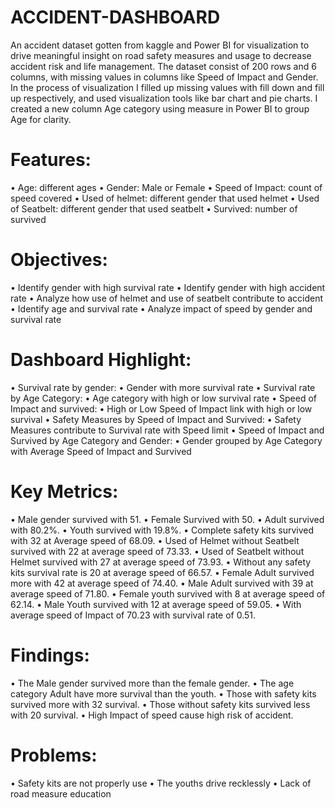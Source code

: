# ACCIDENT-DASHBOARD
An accident dataset gotten from kaggle and Power BI for visualization to drive meaningful insight on road safety measures and usage to decrease accident risk and life management. The dataset consist of 200 rows and 6 columns, with missing values in columns like Speed of Impact and Gender. In the process of visualization I filled up missing values with fill down and fill up respectively, and used visualization tools like bar chart and pie charts. I created a new column Age category using measure in Power BI to group Age for clarity.
 
# Features:

•	Age: different ages 
•	Gender: Male or Female
•	Speed of Impact: count of speed covered
•	Used of helmet:  different gender that used helmet
•	Used of Seatbelt: different gender that used seatbelt
•	Survived: number of survived

# Objectives:

•	Identify gender with high survival rate
•	Identify gender with high accident rate
•	Analyze how use of helmet and use of seatbelt contribute to accident
•	Identify age and survival rate
•	Analyze impact of speed by gender and survival rate

# Dashboard Highlight:

•	Survival rate by gender:
•	Gender with more survival rate
•	Survival rate by Age Category:
•	Age category with high or low survival rate
•	Speed of Impact and survived:
•	High or Low Speed of Impact link with high or low survival
•	Safety Measures by Speed of Impact and Survived: 
•	Safety Measures contribute to Survival rate with Speed limit
•	Speed of Impact and Survived by Age Category and Gender:
•	Gender grouped by Age Category with Average Speed of Impact and Survived

# Key Metrics:

•	Male gender survived with 51.
•	Female Survived with 50.
•	Adult survived with 80.2%.
•	Youth survived with 19.8%.
•	Complete safety kits survived with 32 at Average speed of 68.09.
•	Used of Helmet without Seatbelt survived with 22 at average speed of 73.33.
•	Used of Seatbelt without Helmet survived with 27 at average speed of 73.93.
•	Without any safety kits survival rate is 20 at average speed of 66.57.
•	Female Adult survived more with 42 at average speed of 74.40.
•	Male Adult survived with 39 at average speed of 71.80.
•	Female youth survived with 8 at average speed of 62.14.
•	Male Youth survived with 12 at average speed of 59.05.
•	With average speed of Impact of 70.23 with survival rate of 0.51.

 # Findings:

•	The Male gender survived more than the female gender.
•	The age category Adult have more survival than the youth.
•	Those with safety kits survived more with 32 survival.
•	Those without safety kits survived less with 20 survival.
•	High Impact of speed cause high risk of accident.

# Problems:

•	Safety kits are not  properly use
•	The youths drive recklessly
•	Lack of road measure education
